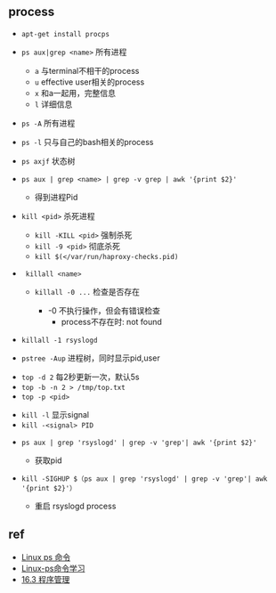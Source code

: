 ## process
<!-- install on debian -->
+ `apt-get install procps`

<!-- process   -->
+ `ps aux|grep <name>` 所有进程
    + `a`  与terminal不相干的process
    + `u`  effective user相关的process
    + `x`  和a一起用，完整信息
    + `l` 详细信息
    
+ `ps -A` 所有进程

+ `ps -l` 只与自己的bash相关的process

+ `ps axjf` 状态树

+ `ps aux | grep <name> | grep -v grep | awk '{print $2}'`
    + 得到进程Pid

+ `kill <pid>` 杀死进程
    + `kill -KILL <pid>` 强制杀死
    + `kill -9 <pid>` 彻底杀死
    + `kill $(</var/run/haproxy-checks.pid)`

+ ` killall <name>`
    + `killall -0 ...` 检查<name>是否存在
        + -0 不执行操作，但会有错误检查
            + process不存在时:<name> not found

+ `killall -1 rsyslogd`


+ `pstree -Aup` 进程树，同时显示pid,user

<!-- 运行状态             -->
+ `top -d 2` 每2秒更新一次，默认5s
+ `top -b -n 2 > /tmp/top.txt` 
+ `top -p <pid>`


<!-- 控制程序 signal -->
+ `kill -l` 显示signal
+ `kill -<signal> PID`

<!-- practice -->
+ `ps aux | grep 'rsyslogd' | grep -v 'grep'| awk '{print $2}'`
    + 获取pid

+ `kill -SIGHUP $（ps aux | grep 'rsyslogd' | grep -v 'grep'| awk '{print $2}'）`
    + 重启 rsyslogd process

## ref

+ [Linux ps 命令](https://www.runoob.com/linux/linux-comm-ps.html)
+ [Linux-ps命令学习](https://www.jianshu.com/p/943b90150c10)
+ [16.3 程序管理](https://wizardforcel.gitbooks.io/vbird-linux-basic-4e/content/141.html)
